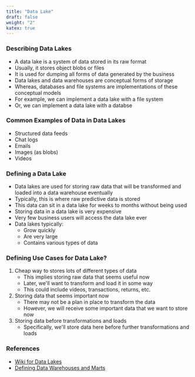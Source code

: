 ```yaml
---
title: "Data Lake"
draft: false
weight: "2"
katex: true
---
```


### Describing Data Lakes
- A data lake is a system of data stored in its raw format
- Usually, it stores object blobs or files
- It is used for dumping all forms of data generated by the business
- Data lakes and data warehouses are conceptual forms of storage
- Whereas, databases and file systems are implementations of these conceptual models
- For example, we can implement a data lake with a file system
- Or, we can implement a data lake with a databse

### Common Examples of Data in Data Lakes
- Structured data feeds
- Chat logs
- Emails
- Images (as blobs)
- Videos

### Defining a Data Lake
- Data lakes are used for storing raw data that will be transformed and loaded into a data warehouse eventually
- Typically, this is where raw predictive data is stored
- This data can sit in a data lake for weeks to months without being used
- Storing data in a data lake is very expensive
- Very few business users will access the data lake ever
- Data lakes typically:
	- Grow quickly
	- Are very large
	- Contains various types of data

### Defining Use Cases for Data Lake?
1. Cheap way to stores lots of different types of data
	- This implies storing raw data that seems useful now
	- Later, we'll want to transform and load it in some way
	- This could include videos, transactions, returns, etc.
2. Storing data that seems important now
	- There may not be a plan in place to transform the data
	- However, we will receive some important data that we want to store now
3. Storing data before transformations and loads
	- Specifically, we'll store data here before further transformations and loads

### References
- [Wiki for Data Lakes](https://en.wikipedia.org/wiki/Data_lake)
- [Defining Data Warehouses and Marts](https://www.holistics.io/blog/data-lake-vs-data-warehouse-vs-data-mart/)
